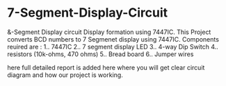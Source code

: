 # 7-Segment-Display-Circuit
&amp;-Segment Display circuit Display formation using 7447IC.
This Project converts BCD numbers to 7 Segmenet display using 7447IC.
Components reuired are :
1.. 7447IC
2.. 7 segment display LED
3.. 4-way Dip Switch
4.. resistors (10k-ohms, 470 ohms)
5.. Bread board
6.. Jumper wires

here full detailed report is added here where you will get clear circuit diagram and how our project is working.
